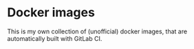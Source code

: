 # Docker images

This is my own collection of (unofficial) docker images, that are automatically built with GitLab CI.
